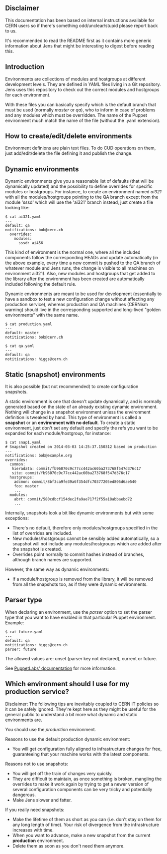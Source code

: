 <!-- SPDX-License-Identifier: GPL-3.0-or-later -->
<!-- SPDX-FileCopyrightText: 2014-2023 CERN -->
## Disclaimer

This documentation has been based on internal instructions available for CERN
users so if there's something odd/unclear/stupid please report back to us.

It's recommended to read the README first as it contains more generic
information about Jens that might be interesting to digest before reading this.

## Introduction

Environments are collections of modules and hostgroups at different development
levels. They are defined in YAML files living in a Git repository. Jens uses
this repository to check out the correct modules and hostgroups for each
environment.

With these files you can basically specify which is the default branch that
must be used (normally _master_ or _qa_), who to inform in case of problems and
any modules which must be overridden. The name of the Puppet environment much
match the name of the file (without the .yaml extension).

## How to create/edit/delete environments

Environment definions are plain text files. To do CUD operations on them, just
add/edit/delete the file defining it and publish the change.

## Dynamic environments

Dynamic environments give you a reasonable list of defaults (that will be
dynamically updated) and the possibility to define overrides for specific modules or
hostgroups. For instance, to create an environment named _ai321_ with all the
modules/hostgroups pointing to the QA branch except from the module 'sssd' which
will use the 'ai321' branch instead, just create a file looking like:

```
$ cat ai321.yaml
---
default: qa
notifications: bob@cern.ch
  overrides:
    modules:
      sssd: ai456
```

This kind of environment is the normal one, where all the included components
follow the corresponding HEADs and update automatically (in the above example,
every time a new commit is pushed to the QA branch of whatever module and Jens
runs, the change is visible to all machines on environment ai321). Also, new
modules and hostgroups that get added to the library after the environment has
been created are automatically included following the default rule.

Dynamic environments are meant to be used for development (essentially to have
a sandbox to test a new configuration change without affecting any production
service), whereas production and QA machines (CERNism warning) should live in
the corresponding supported and long-lived "golden environments" with the same
name.

```
$ cat production.yaml
---
default: master
notitications: bob@cern.ch

$ cat qa.yaml
---
default: qa
notitications: higgs@cern.ch
```

## Static (snapshot) environments

It is also possible (but not recommended) to create configuration
snapshots.

A static environment is one that doesn't update dynamically, and is normally
generated based on the state of an already existing dynamic environment.
Nothing will change in a snapshot environment unless the environment definition
is tweaked by hand. This type of environment is called a **snapshot** or an
**environment with no default**. To create a static environment, just don't set
any default and specify the refs you want to be expanded for each
module/hostgroup, for instance:

```
$ cat snap1.yaml
# Snapshot created on 2014-03-03 14:25:37.150312 based on production
---
notifications: bob@example.org
overrides:
  common:
   hieradata: commit/fb96070c9c77cc442ac60ba273768f547d376c17
   site: commit/fb96070c9c77cc442ac60ba273768f547d376c17
  hostgroups:
    adcmon: commit/8bf3ca9fe39a6f354dfc70377205ed806d6ae540
    foo: master
    ...
  modules:
    abrt: commit/580cdbcf154dec2fa9ae717f2f55a18abbaebd72
    ...
```

Internally, snapshots look a bit like dynamic environments but with some
exceptions:

* There's no default, therefore only modules/hostgroups specified in the list
  of overrides are included.
* New modules/hostgroups cannot be sensibly added automatically, so a snapshot
  will not include any modules/hostgroups which are added after the snapshot
  is created.
* Overrides point normally to commit hashes instead of branches, although
  branch names are supported.

However, the same way as dynamic environments:

* If a module/hostgroup is removed from the library, it will be removed from
  all the snapshots too, as if they were dynamic environments.

## Parser type

When declaring an environment, use the _parser_ option to set the parser type
that you want to have enabled in that particular Puppet environment. Example:

```
$ cat future.yaml
---
default: qa
notitications: higgs@cern.ch
parser: future
```

The allowed values are: unset (parser key not declared), current or future.

See [PuppetLabs' documentation](http://cern.ch/go/mb6h) for more information.

## Which environment should I use for my production service?

Disclaimer: The following tips are inevitably coupled to CERN IT policies so
  it can be safely ignored. They're kept here as they might be useful for the
  general public to understand a bit more what dynamic and static environments
  are.

You should use the _production_ environment.

Reasons to use the default production dynamic environment:

* You will get configuration fully aligned to infrastructure changes for free,
  guaranteeing that your machine works with the latest components.

Reasons not to use snapshots:

* You will get off the train of changes very quickly.
* They are difficult to maintain, as once something is broken, mangling the
  overrides to make it work again by trying to get a newer version of
  several configuration components can be very tricky and potentially dangerous.
* Make Jens slower and fatter.

If you really need snapshots:

* Make the lifetime of them as short as you can (i.e. don't stay on them
  for any long length of time). Your risk of divergence from the infrastructure
  increases with time.
* When you want to advance, make a new snapshot from the current
  __production__ environment.
* Delete them as soon as you don't need them anymore.
